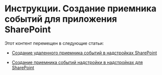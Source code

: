 
# Инструкции. Создание приемника событий для приложения SharePoint

Этот контент перемещен в следующие статьи:
  
    
    


-  [Создание удаленного приемника событий в надстройках SharePoint](create-a-remote-event-receiver-in-sharepoint-add-ins.md)
    
  
-  [Создание приемника событий надстройки в надстройках для SharePoint](create-an-add-in-event-receiver-in-sharepoint-add-ins.md)
    
  

